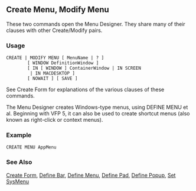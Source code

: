 ## Create Menu, Modify Menu

These two commands open the Menu Designer. They share many of their clauses with other Create/Modify pairs.

### Usage

```foxpro
CREATE | MODIFY MENU [ MenuName | ? ]
        [ WINDOW DefinitionWindow ]
        [ IN [ WINDOW ] ContainerWindow | IN SCREEN
         | IN MACDESKTOP ]
        [ NOWAIT ] [ SAVE ]
```

See Create Form for explanations of the various clauses of these commands.

The Menu Designer creates Windows-type menus, using DEFINE MENU et al. Beginning with VFP 5, it can also be used to create shortcut menus (also known as right-click or context menus).

### Example

```foxpro
CREATE MENU AppMenu
```
### See Also

[Create Form](s4g590.md), [Define Bar](s4g098.md), [Define Menu](s4g098.md), [Define Pad](s4g098.md), [Define Popup](s4g098.md), [Set SysMenu](s4g233.md)